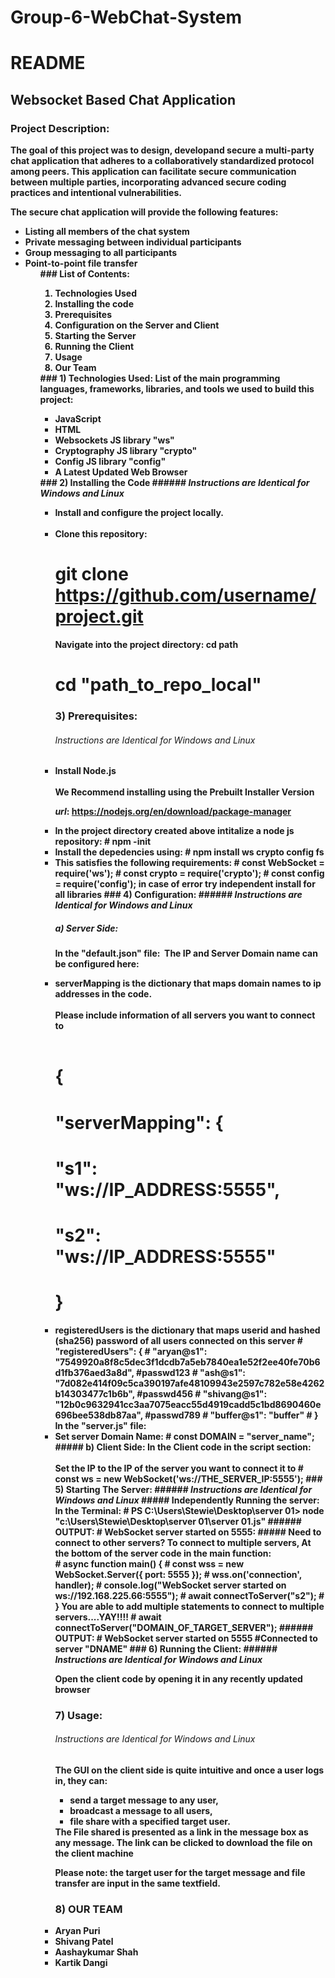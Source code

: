 # Group-6-WebChat-System
# README
## <b>Websocket Based Chat Application
### <b>Project Description:</b>

The goal of this project was to design, developand secure a multi-party chat application that adheres to a collaboratively standardized protocol among peers. This application can facilitate secure communication between multiple parties, incorporating advanced secure coding practices and intentional vulnerabilities.

The secure chat application will provide the following features:
<ul><li>Listing all members of the chat system
<li>Private messaging between individual participants
<li>Group messaging to all participants
<li>Point-to-point file transfer
<ul>
### <b>List of Contents:</b>
<ol><li>Technologies Used</li>
  <li> Installing the code</li>
  <li> Prerequisites</li>
  <li> Configuration on the Server and Client</li>
  <li> Starting the Server</li>
  <li> Running the Client</li>
  <li> Usage</li>
  <li> Our Team</li>
</ol>
### <b>1) Technologies Used:</b>
List of the main programming languages, frameworks, libraries, and tools we used to build this project:
<ul>
  <li>JavaScript</li>
  <li>HTML</li>
  <li>Websockets JS library "ws"</li>
  <li>Cryptography JS library "crypto"</li>
  <li>Config JS library "config"</li>
  <li>A Latest Updated Web Browser</li>
</ul>
### <b>2) Installing the Code</b>
###### <em>Instructions are Identical for Windows and Linux</em>
<ul>
<li>Install and configure the project locally.
<br><br>
<li>Clone this repository: 

# git clone https://github.com/username/project.git
Navigate into the project directory: cd <b>path</b>
# cd "path_to_repo_local"
### <b>3) Prerequisites:</b>

###### <em>Instructions are Identical for Windows and Linux</em>

<li>Install <b>Node.js</b><br><br>
We Recommend installing using the Prebuilt Installer Version<br>

<em>url</em>: https://nodejs.org/en/download/package-manager

<li>In the project directory created above intitalize a node js repository:
# npm -init 
<li>Install the depedencies using:
# npm install ws crypto config fs
<li> This satisfies the following requirements:
# const WebSocket = require('ws');
# const crypto = require('crypto');
# const config = require('config');
in case of error try independent install for all libraries
### <b>4) Configuration:</b>
###### <em>Instructions are Identical for Windows and Linux</em>

##### <b>a) Server Side:</b><br>

In the <b>"default.json"</b> file:
&nbsp;The IP and Server Domain name can be configured here:

<li><b>serverMapping</b> is the dictionary that maps domain names to ip addresses in the code. <br><br>
    Please include information of all servers you want to connect to<br><br>

# {
#     "serverMapping": {
#       "s1": "ws://IP_ADDRESS:5555",
#       "s2": "ws://IP_ADDRESS:5555"
#     }
<li><b>registeredUsers</b> is the dictionary that maps userid and hashed (sha256) password of all users connected on this server
#     "registeredUsers": {
#       "aryan@s1": "7549920a8f8c5dec3f1dcdb7a5eb7840ea1e52f2ee40fe70b6d1fb376aed3a8d",     #passwd123
#       "ash@s1": "7d082e414f09c5ca390197afe48109943e2597c782e58e4262b14303477c1b6b",       #passwd456
#       "shivang@s1": "12b0c9632941cc3aa7075eacc55d4919cadd5c1bd8690460e696bee538db87aa",   #passwd789
#       "buffer@s1": "buffer"
#     }
In the <b>"server.js"</b> file:
<li>Set server <b>Domain Name:
# const DOMAIN = "server_name";
##### <b>b) Client Side:</b>
In the Client code in the script section:<br><br>
Set the IP to the IP of the server you want to connect it to
# const ws = new WebSocket('ws://THE_SERVER_IP:5555');
### <b>5) Starting The Server:</b>
###### <em>Instructions are Identical for Windows and Linux</em>
##### Independently Running the server:
In the Terminal:
# PS C:\Users\Stewie\Desktop\server 01> node "c:\Users\Stewie\Desktop\server 01\server 01.js"
###### <b>OUTPUT:
# WebSocket server started on 5555:
##### Need to connect to other servers?
To connect to multiple servers, At the bottom of the server code in the main function:<br>
# async function main() {
#     const wss = new WebSocket.Server({ port: 5555 });
#     wss.on('connection', handler);
#     console.log("WebSocket server started on ws://192.168.225.66:5555");
#     await connectToServer("s2");
# }
You are able to add multiple statements to connect to multiple servers....YAY!!!!
# await connectToServer("DOMAIN_OF_TARGET_SERVER");
###### <b>OUTPUT:
# WebSocket server started on 5555
#Connected to server "DNAME" 
### <b>6) Running the Client:</b>
###### <em>Instructions are Identical for Windows and Linux</em>

Open the client code by opening it in any recently updated browser
### <b>7) Usage:</b>
###### <em>Instructions are Identical for Windows and Linux</em>
The GUI on the client side is quite intuitive and once a user logs in, they can:
<ul>
<li>send a target message to any user, 
<li>broadcast a message to all users, 
<li>file share with a specified target user. 
</ul>
The File shared is presented as a link in the message box as any message. The link can be clicked to download the file on the client machine

Please note: <b>the target user for the target message and file transfer are input in the same textfield. </b>
### <b>8) OUR TEAM </b>
<li>Aryan Puri
<li>Shivang Patel 
<li>Aashaykumar Shah
<li>Kartik Dangi
